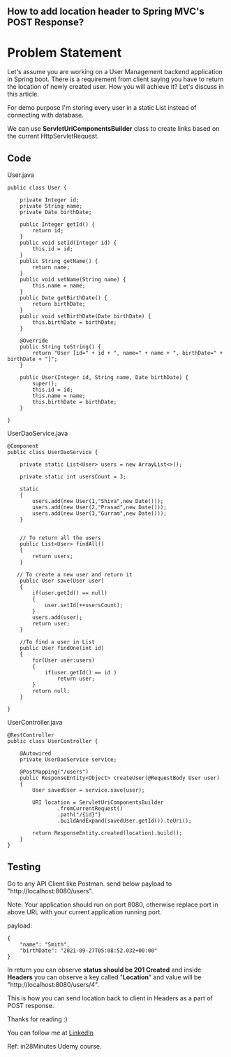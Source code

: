 ## How to add location header to Spring MVC's POST Response?

# Problem Statement
Let's assume you are working on a User Management backend application in Spring boot. There is a requirement from client saying you have to return the location of newly created user. How you will achieve it? Let's discuss in this article.

For demo purpose I'm storing every user in a static List instead of connecting with database.

We can use **ServletUriComponentsBuilder** class to create links based on the current HttpServletRequest.

## **Code**

User.java


```
public class User {
	
	private Integer id;
	private String name;
	private Date birthDate;
	
	public Integer getId() {
		return id;
	}
	public void setId(Integer id) {
		this.id = id;
	}
	public String getName() {
		return name;
	}
	public void setName(String name) {
		this.name = name;
	}
	public Date getBirthDate() {
		return birthDate;
	}
	public void setBirthDate(Date birthDate) {
		this.birthDate = birthDate;
	}
	
	@Override
	public String toString() {
		return "User [id=" + id + ", name=" + name + ", birthDate=" + birthDate + "]";
	}
	
	public User(Integer id, String name, Date birthDate) {
		super();
		this.id = id;
		this.name = name;
		this.birthDate = birthDate;
	}

}

``` 

UserDaoService.java

```
@Component
public class UserDaoService {
	
	private static List<User> users = new ArrayList<>();
	
	private static int usersCount = 3;
	
	static
	{
		users.add(new User(1,"Shiva",new Date()));
		users.add(new User(2,"Prasad",new Date()));
		users.add(new User(3,"Gurram",new Date()));
	}
	
	
    // To return all the users
	public List<User> findAll()
	{
		return users;
	}
	
   // To create a new user and return it
	public User save(User user)
	{
		if(user.getId() == null)
		{
			user.setId(++usersCount);
		}
		users.add(user);
		return user;
	}
	
    //To find a user in List
	public User findOne(int id)
	{
		for(User user:users)
		{
			if(user.getId() == id )
				return user;
		}
		return null;
	}
	
}
``` 

UserController.java

```
@RestController
public class UserController {
	
	@Autowired
	private UserDaoService service;

	@PostMapping("/users")
	public ResponseEntity<Object> createUser(@RequestBody User user)
	{
		User savedUser = service.save(user);
		
		URI location = ServletUriComponentsBuilder
				.fromCurrentRequest()
				.path("/{id}")
				.buildAndExpand(savedUser.getId()).toUri();
		
		return ResponseEntity.created(location).build();
	}
}

``` 

## **Testing**

Go to any API Client like Postman. send below payload to "http://localhost:8080/users".

Note: Your application should run on port 8080, otherwise replace port in above URL with your current application running port.

payload:

```
{
    "name": "Smith",
    "birthDate": "2021-09-27T05:08:52.032+00:00"
}
``` 

In return you can observe **status should be 201 Created** and inside **Headers** you can observe a key called "**Location**" and value will be "http://localhost:8080/users/4".

This is how you can send location back to client in Headers as a part of POST response.

Thanks for reading :)

You can follow me at  [LinkedIn](https://www.linkedin.com/in/shivaprasadgurram/)

Ref: in28Minutes Udemy course. 




